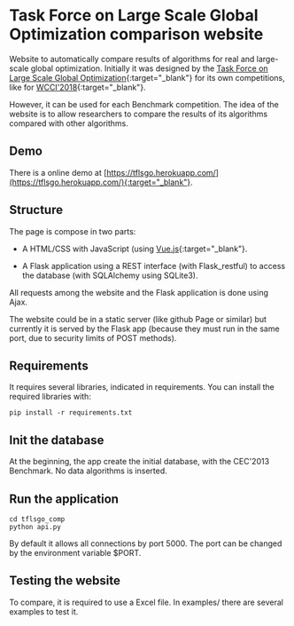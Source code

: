 # Task Force on Large Scale Global Optimization comparison website

Website to automatically compare results of algorithms for real and large-scale
global optimization. Initially it was designed by the [Task Force on Large Scale
Global Optimization](http://tflsgo.org/){:target="_blank"} for its own competitions, like 
for [WCCI'2018](http://tflsgo.org/special_sessions/cec2018.html){:target="_blank"}. 


However, it can be used for each Benchmark competition. The idea of the website
is to allow researchers to compare the results of its algorithms compared with
other algorithms.

## Demo

There is a online demo at [https://tflsgo.herokuapp.com/](https://tflsgo.herokuapp.com/){:target="_blank"}.


## Structure

The page is compose in two parts:

- A HTML/CSS with JavaScript (using [Vue.js](http://vuejs.org/){:target="_blank"}.

- A Flask application using a REST interface (with Flask_restful) to access the
  database (with SQLAlchemy using SQLite3). 
  
All requests among the website and the Flask application is done using Ajax. 

The website could be in a static server (like github Page or similar) but
currently it is served by the Flask app (because they must run in the same port,
due to security limits of POST methods).

## Requirements

It requires several libraries, indicated in requirements. You can install the
required libraries with:

```shell
pip install -r requirements.txt
```

## Init the database

At the beginning, the app create the initial database, with the CEC'2013
Benchmark. No data algorithms is inserted.

## Run the application

```shell
cd tflsgo_comp
python api.py
```

By default it allows all connections by port 5000. The port can be changed by
the environment variable $PORT.

## Testing the website

To compare, it is required to use a Excel file. In examples/ there are several
examples to test it.
